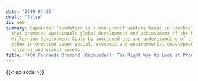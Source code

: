 ```yaml
---
date: '2019-04-26'
draft: 'false'
id: e60
summary: Gapminder Foundation is a non-profit venture based in Stockholm, Sweden,
  that promotes sustainable global development and achievement of the United Nations
  Millennium Development Goals by increased use and understanding of statistics and
  other information about social, economic and environmental development at local,
  national and global levels.
title: '#60 Fernanda Drumond (Gapminder): The Right Way to Look at Progress'
---
```

{{< episode >}}
